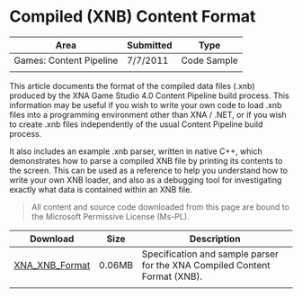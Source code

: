 
# Compiled (XNB) Content Format

|Area|Submitted|Type|
|-|-|-|
Games: Content Pipeline|7/7/2011|Code Sample
||||

This article documents the format of the compiled data files (.xnb) produced by the XNA Game Studio 4.0 Content Pipeline build process. This information may be useful if you wish to write your own code to load .xnb files into a programming environment other than XNA / .NET, or if you wish to create .xnb files independently of the usual Content Pipeline build process.

It also includes an example .xnb parser, written in native C++, which demonstrates how to parse a compiled XNB file by printing its contents to the screen. This can be used as a reference to help you understand how to write your own XNB loader, and also as a debugging tool for investigating exactly what data is contained within an XNB file.

> All content and source code downloaded from this page are bound to the Microsoft Permissive License (Ms-PL).

Download | Size | Description
---|---|---|
[XNA_XNB_Format](https://github.com/simondarksidej/XNAGameStudio/tree/master/Samples/XNA_XNB_Format) | 0.06MB | Specification and sample parser for the XNA Compiled Content Format (XNB).
||||

